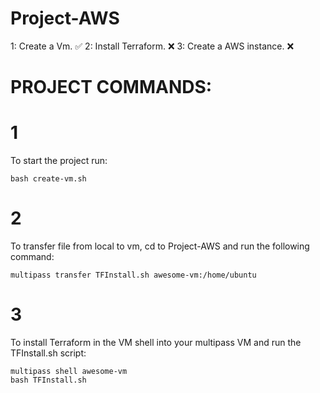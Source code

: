 # Project-AWS
1: Create a Vm. ✅
2: Install Terraform. ❌
3: Create a AWS instance. ❌ 


# PROJECT COMMANDS:

# 1
To start the project run:

```shell
bash create-vm.sh
```

# 2
To transfer file from local to vm, cd to Project-AWS and run the following command:

```shell
multipass transfer TFInstall.sh awesome-vm:/home/ubuntu
```

# 3
To install Terraform in the VM shell into your multipass VM and run the TFInstall.sh script: 

```shell
multipass shell awesome-vm
bash TFInstall.sh
```

